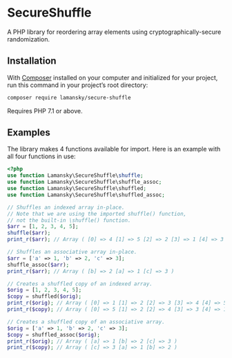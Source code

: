 # SecureShuffle

A PHP library for reordering array elements using cryptographically-secure randomization.

## Installation

With [Composer](http://getcomposer.org) installed on your computer and initialized for your project, run this command in your project’s root directory:

```bash
composer require lamansky/secure-shuffle
```

Requires PHP 7.1 or above.

## Examples

The library makes 4 functions available for import. Here is an example with all four functions in use:

```php
<?php
use function Lamansky\SecureShuffle\shuffle;
use function Lamansky\SecureShuffle\shuffle_assoc;
use function Lamansky\SecureShuffle\shuffled;
use function Lamansky\SecureShuffle\shuffled_assoc;

// Shuffles an indexed array in-place.
// Note that we are using the imported shuffle() function,
// not the built-in \shuffle() function.
$arr = [1, 2, 3, 4, 5];
shuffle($arr);
print_r($arr); // Array ( [0] => 4 [1] => 5 [2] => 2 [3] => 1 [4] => 3 )

// Shuffles an associative array in-place.
$arr = ['a' => 1, 'b' => 2, 'c' => 3];
shuffle_assoc($arr);
print_r($arr); // Array ( [b] => 2 [a] => 1 [c] => 3 )

// Creates a shuffled copy of an indexed array.
$orig = [1, 2, 3, 4, 5];
$copy = shuffled($orig);
print_r($orig); // Array ( [0] => 1 [1] => 2 [2] => 3 [3] => 4 [4] => 5 )
print_r($copy); // Array ( [0] => 5 [1] => 2 [2] => 4 [3] => 3 [4] => 1 )

// Creates a shuffled copy of an associative array.
$orig = ['a' => 1, 'b' => 2, 'c' => 3];
$copy = shuffled_assoc($orig);
print_r($orig); // Array ( [a] => 1 [b] => 2 [c] => 3 )
print_r($copy); // Array ( [c] => 3 [a] => 1 [b] => 2 )
```
